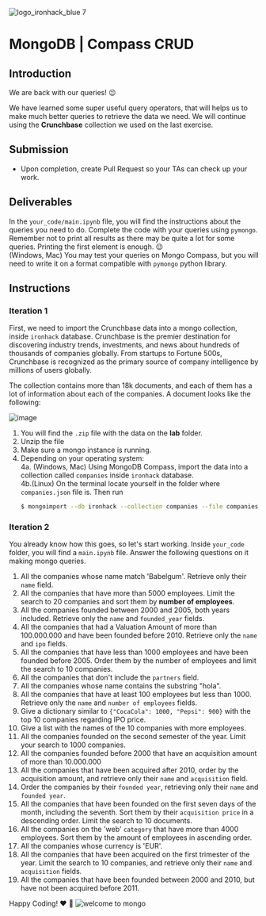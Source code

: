 ![logo_ironhack_blue 7](https://user-images.githubusercontent.com/23629340/40541063-a07a0a8a-601a-11e8-91b5-2f13e4e6b441.png)

# MongoDB | Compass CRUD


## Introduction

We are back with our queries! :wink:

We have learned some super useful query operators, that will helps us to make much better queries to retrieve the data we need. We will continue using the **Crunchbase** collection we used on the last exercise.

## Submission

- Upon completion, create Pull Request so your TAs can check up your work.

## Deliverables

In the `your_code/main.ipynb` file, you will find the instructions about the queries you need to do. Complete the code with your queries using `pymongo`. Remember not to print all results as there may be quite a lot for some queries. Printing the first element is enough. :wink:  
(Windows, Mac) You may test your queries on Mongo Compass, but you will need to write it on a format compatible with `pymongo` python library. 

## Instructions

### Iteration 1

First, we need to import the Crunchbase data into a mongo collection, inside `ironhack` database. Crunchbase is the premier destination for discovering industry trends, investments, and news about hundreds of thousands of companies globally. From startups to Fortune 500s, Crunchbase is recognized as the primary source of company intelligence by millions of users globally.

The collection contains more than 18k documents, and each of them has a lot of information about each of the companies. A document looks like the following:

![image](https://user-images.githubusercontent.com/23629340/36494916-d6db1770-1733-11e8-903e-5119b3c1b688.png)

1. You will find the `.zip` file with the data on the **lab** folder.
2. Unzip the file
3. Make sure a mongo instance is running.
4. Depending on your operating system:  
    4a. (Windows, Mac) Using MongoDB Compass, import the data into a collection called `companies` inside `ironhack` database.  
    4b.(Linux) On the terminal locate yourself in the folder where `companies.json` file is. Then run
    ```bash
    $ mongoimport --db ironhack --collection companies --file companies.json
    ```

### Iteration 2

You already know how this goes, so let's start working. Inside `your_code` folder, you will find a `main.ipynb` file. Answer the following questions on it making mongo queries.

1. All the companies whose name match 'Babelgum'. Retrieve only their `name` field.
2. All the companies that have more than 5000 employees. Limit the search to 20 companies and sort them by **number of employees**.
3. All the companies founded between 2000 and 2005, both years included. Retrieve only the `name` and `founded_year` fields.
4. All the companies that had a Valuation Amount of more than 100.000.000 and have been founded before 2010. Retrieve only the `name` and `ipo` fields.
5. All the companies that have less than 1000 employees and have been founded before 2005. Order them by the number of employees and limit the search to 10 companies.
6. All the companies that don't include the `partners` field.
7. All the companies whose name contains the substring "hola".
8. All the companies that have at least 100 employees but less than 1000. Retrieve only the `name` and `number of employees` fields.
9. Give a dictionary similar to `{"CocaCola": 1000, "Pepsi": 900}` with the top 10 companies regarding IPO price.
10. Give a list with the names of the 10 companies with more employees.
11. All the companies founded on the second semester of the year. Limit your search to 1000 companies.
12. All the companies founded before 2000 that have an acquisition amount of more than 10.000.000
13. All the companies that have been acquired after 2010, order by the acquisition amount, and retrieve only their `name` and `acquisition` field.
14. Order the companies by their `founded year`, retrieving only their `name` and `founded year`.
15. All the companies that have been founded on the first seven days of the month, including the seventh. Sort them by their `acquisition price` in a descending order. Limit the search to 10 documents.
16. All the companies on the 'web' `category` that have more than 4000 employees. Sort them by the amount of employees in ascending order.
17. All the companies whose currency is 'EUR'.
18. All the companies that have been acquired on the first trimester of the year. Limit the search to 10 companies, and retrieve only their `name` and `acquisition` fields.
19. All the companies that have been founded between 2000 and 2010, but have not been acquired before 2011.

Happy Coding! :heart: :rocket:
![welcome to mongo](https://memegenerator.net/img/instances/54036695/welcome-to-mongodb.jpg)
